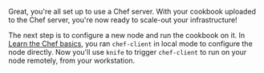 Great, you're all set up to use a Chef server. With your cookbook uploaded to the Chef server, you're now ready to scale-out your infrastructure!

The next step is to configure a new node and run the cookbook on it. In [Learn the Chef basics](/learn-the-basics/ubuntu/), you ran `chef-client` in local mode to configure the node directly. Now you'll use `knife` to trigger `chef-client` to run on your node remotely, from your workstation.
